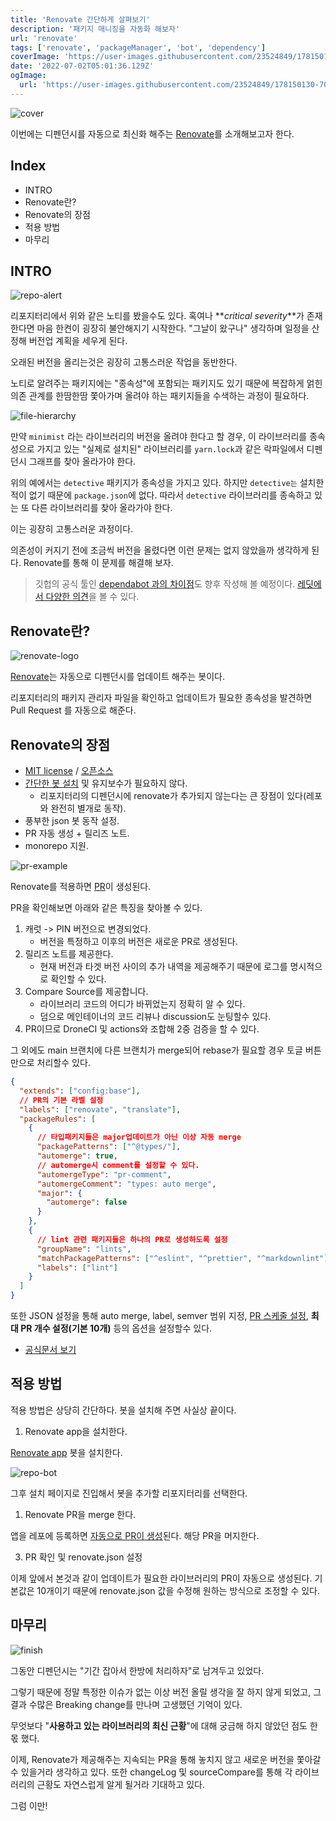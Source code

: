 ```yaml
---
title: 'Renovate 간단하게 살펴보기'
description: '패키지 매니징을 자동화 해보자'
url: 'renovate'
tags: ['renovate', 'packageManager', 'bot', 'dependency']
coverImage: 'https://user-images.githubusercontent.com/23524849/178150130-709cea99-255c-45a9-8d55-15e8d8a54e87.png'
date: '2022-07-02T05:01:36.129Z'
ogImage:
  url: 'https://user-images.githubusercontent.com/23524849/178150130-709cea99-255c-45a9-8d55-15e8d8a54e87.png'
---
```


![cover](https://user-images.githubusercontent.com/23524849/178150130-709cea99-255c-45a9-8d55-15e8d8a54e87.png 'cover')

이번에는 디펜던시를 자동으로 최신화 해주는 [Renovate](https://www.mend.io/free-developer-tools/renovate/)를 소개해보고자 한다.

## Index

- INTRO
- Renovate란?
- Renovate의 장점
- 적용 방법
- 마무리

## INTRO

![repo-alert](https://user-images.githubusercontent.com/23524849/178150154-105e9a1f-c766-489f-9c54-895b3ffafa2e.png 'l')

리포지터리에서 위와 같은 노티를 봤을수도 있다. 혹여나 **_critical severity_**가 존재한다면 마음 한켠이 굉장히 불안해지기 시작한다. "그날이 왔구나" 생각하며 일정을 산정해 버전업 계획을 세우게 된다.

오래된 버전을 올리는것은 굉장히 고통스러운 작업을 동반한다.

노티로 알려주는 패키지에는 "종속성"에 포함되는 패키지도 있기 때문에 복잡하게 얽힌 의존 관계를 한땀한땀 쫓아가며 올려야 하는 패키지들을 수색하는 과정이 필요하다.

![file-hierarchy](https://user-images.githubusercontent.com/23524849/178151026-e9899fcb-e86d-427d-82c7-1e73efcb56fa.png)

만약 `minimist` 라는 라이브러리의 버전을 올려야 한다고 할 경우, 이 라이브러리를 종속성으로 가지고 있는 "실제로 설치된" 라이브러리를 `yarn.lock`과 같은 락파일에서 디펜던시 그래프를 찾아 올라가야 한다.

위의 예에서는 `detective` 패키지가 종속성을 가지고 있다. 하지만 `detective는` 설치한 적이 없기 때문에 `package.json`에 없다. 따라서 `detective` 라이브러리를 종속하고 있는 또 다른 라이브러리를 찾아 올라가야 한다.

이는 굉장히 고통스러운 과정이다.

의존성이 커지기 전에 조금씩 버전을 올렸다면 이런 문제는 없지 않았을까 생각하게 된다. Renovate를 통해 이 문제를 해결해 보자.

> 깃헙의 공식 툴인 [dependabot 과의 차이점](https://www.libhunt.com/compare-renovate-vs-dependabot-core)도 향후 작성해 볼 예정이다. [레딧에서 다양한 의견](https://www.reddit.com/r/reactjs/comments/us666i/how_do_you_keep_up_with_npm_package_updates/)을 볼 수 있다.

## Renovate란?

![renovate-logo](https://user-images.githubusercontent.com/23524849/178150238-904bb1aa-6afd-4001-b721-9e8fe79152e9.png 'l')

[Renovate](https://www.mend.io/free-developer-tools/renovate/)는 자동으로 디펜던시를 업데이트 해주는 봇이다.

리포지터리의 패키지 관리자 파일을 확인하고 업데이트가 필요한 종속성을 발견하면 Pull Request 를 자동으로 해준다.

## Renovate의 장점

- [MIT license](https://github.com/renovatebot/renovate/blob/main/license) / [오픈소스](https://github.com/renovatebot)
- [간단한 봇 설치](https://github.com/apps/renovate) 및 유지보수가 필요하지 않다.
  - 리포지터리의 디펜던시에 renovate가 추가되지 않는다는 큰 장점이 있다(레포와 완전히 별개로 동작).
- 풍부한 json 봇 동작 설정.
- PR 자동 생성 + 릴리즈 노트.
- monorepo 지원.

![pr-example](https://user-images.githubusercontent.com/23524849/178150834-e7f7c450-8c20-40fa-b7d4-e6f95ba39e5b.png)

Renovate를 적용하면 [PR](https://github.com/1ilsang/dev/pull/5)이 생성된다.

PR을 확인해보면 아래와 같은 특징을 찾아볼 수 있다.

1. 캐럿 -> PIN 버전으로 변경되었다.
   - 버전을 특정하고 이후의 버전은 새로운 PR로 생성된다.
2. 릴리즈 노트를 제공한다.
   - 현재 버전과 타겟 버전 사이의 추가 내역을 제공해주기 때문에 로그를 명시적으로 확인할 수 있다.
3. Compare Source를 제공합니다.
   - 라이브러리 코드의 어디가 바뀌었는지 정확히 알 수 있다.
   - 덤으로 메인테이너의 코드 리뷰나 discussion도 눈팅할수 있다.
4. PR이므로 DroneCI 및 actions와 조합해 2중 검증을 할 수 있다.

그 외에도 main 브랜치에 다른 브랜치가 merge되어 rebase가 필요할 경우 토글 버튼만으로 처리할수 있다.

```json
{
  "extends": ["config:base"],
  // PR의 기본 라벨 설정
  "labels": ["renovate", "translate"],
  "packageRules": [
    {
      // 타입패키지들은 major업데이트가 아닌 이상 자동 merge
      "packagePatterns": ["^@types/"],
      "automerge": true,
      // automerge시 comment를 설정할 수 있다.
      "automergeType": "pr-comment",
      "automergeComment": "types: auto merge",
      "major": {
        "automerge": false
      }
    },
    {
      // lint 관련 패키지들은 하나의 PR로 생성하도록 설정
      "groupName": "lints",
      "matchPackagePatterns": ["^eslint", "^prettier", "^markdownlint"],
      "labels": ["lint"]
    }
  ]
}
```

또한 JSON 설정을 통해 auto merge, label, semver 범위 지정, [PR 스케줄 설정](https://docs.renovatebot.com/configuration-options/#schedule), **최대 PR 개수 설정(기본 10개)** 등의 옵션을 설정할수 있다.

- [공식문서 보기](https://docs.renovatebot.com/configuration-options/)

## 적용 방법

적용 방법은 상당히 간단하다. 봇을 설치해 주면 사실상 끝이다.

1. Renovate app을 설치한다.

[Renovate app](https://github.com/apps/renovate) 봇을 설치한다.

![repo-bot](https://user-images.githubusercontent.com/23524849/178151852-a2ff9737-7a8d-4b96-b3cb-2a78252183cf.png)

그후 설치 페이지로 진입해서 봇을 추가할 리포지터리를 선택한다.

1. Renovate PR을 merge 한다.

앱을 레포에 등록하면 [자동으로 PR이 생성](https://github.com/1ilsang/dev/pull/2)된다. 해당 PR을 머지한다.

3. PR 확인 및 renovate.json 설정

이제 앞에서 본것과 같이 업데이트가 필요한 라이브러리의 PR이 자동으로 생성된다. 기본값은 10개이기 때문에 renovate.json 값을 수정해 원하는 방식으로 조정할 수 있다.

## 마무리

![finish](https://user-images.githubusercontent.com/23524849/178150102-0f406661-fc1e-44c5-9c20-532734d14f8a.png 'l')

그동안 디펜던시는 "기간 잡아서 한방에 처리하자"로 남겨두고 있었다.

그렇기 때문에 정말 특정한 이슈가 없는 이상 버전 올릴 생각을 잘 하지 않게 되었고, 그 결과 수많은 Breaking change를 만나며 고생했던 기억이 있다.

무엇보다 "**사용하고 있는 라이브러리의 최신 근황**"에 대해 궁금해 하지 않았던 점도 한몫 했다.

이제, Renovate가 제공해주는 지속되는 PR을 통해 놓치지 않고 새로운 버전을 쫓아갈 수 있을거라 생각하고 있다. 또한 changeLog 및 sourceCompare를 통해 각 라이브러리의 근황도 자연스럽게 알게 될거라 기대하고 있다.

그럼 이만!
